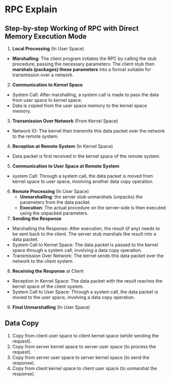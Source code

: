 # RPC Explain 
## Step-by-step Working of RPC with Direct Memory Execution Mode
1. **Local Processing** (In User Space)
* **Marshalling**: The client program initiates the RPC by calling the stub procedure, passing the necessary parameters. The client stub then **marshals (packages) these parameters** into a format suitable for transmission over a network.
2. **Communication to Kernel Space**
* System Call: After marshalling, a system call is made to pass the data from user space to kernel space.
* Data is copied from the user space memory to the kernel space memory.
3. **Transmission Over Network** (From Kernel Space)
* Network IO: The kernel then transmits this data packet over the network to the remote system.
4. **Reception at Remote System** (In Kernel Space)
* Data packet is first received in the kernel space of the remote system.
5. **Communication to User Space at Remote System**
* system Call: Through a system call, the data packet is moved from kernel space to user space, involving another data copy operation.
6. **Remote Processing** (In User Space)
    * **Unmarshalling**: the server stub unmarshals (unpacks) the parameters from the data packet.
    * **Execution**: The actual procedure on the server-side is then executed using the unpacked parameters.
7. **Sending the Response**
  * Marshalling the Response: After execution, the result (if any) needs to be sent back to the client. The server stub marshals the result into a data packet.
  * System Call to Kernel Space: The data packet is passed to the kernel space through a system call, involving a data copy operation.
  * Transmission Over Network: The kernel sends this data packet over the network to the client system.
8. **Receiving the Response** at Client
  * Reception in Kernel Space: The data packet with the result reaches the kernel space of the client system.
  * System Call to User Space: Through a system call, the data packet is moved to the user space, involving a data copy operation.
9. **Final Unmarshalling** (In User Space)

## Data Copy 
1. Copy from client user space to client kernel space (while sending the request).
2. Copy from server kernel space to server user space (to process the request).
3. Copy from server user space to server kernel space (to send the response).
4. Copy from client kernel space to client user space (to unmarshal the response).
